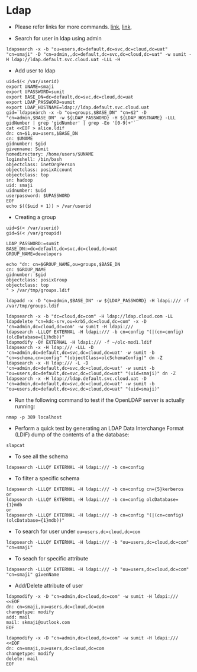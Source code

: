 # Ldap

- Please refer links for more commands. [link](http://techpubs.spinlocksolutions.com/dklar/ldap.html),
[link](https://www.lisenet.com/2014/install-and-configure-an-openldap-server-with-ssl-on-debian-wheezy/),

- Search for user in ldap using admin
```shell
ldapsearch -x -b "ou=users,dc=default,dc=svc,dc=cloud,dc=uat" "cn=smaji" -D "cn=admin,,dc=default,dc=svc,dc=cloud,dc=uat" -w sumit -H ldap://ldap.default.svc.cloud.uat -LLL -H
```

- Add user to ldap
```shell
uid=$(< /var/userid)
export UNAME=smaji
export UPASSWORD=sumit
export BASE_DN=dc=default,dc=svc,dc=cloud,dc=uat
export LDAP_PASSWORD=sumit
export LDAP_HOSTNAME=ldap://ldap.default.svc.cloud.uat
gid=`ldapsearch -x -b "ou=groups,$BASE_DN" "cn=$2" -D "cn=admin,$BASE_DN" -w ${LDAP_PASSWORD} -H ${LDAP_HOSTNAME} -LLL gidNumber | grep 'gidNumber' | grep -Eo '[0-9]+'`
cat <<EOF > alice.ldif
dn: cn=$1,ou=users,$BASE_DN
cn: $UNAME
gidnumber: $gid
givenname: Sumit
homedirectory: /home/users/$UNAME
loginshell: /bin/bash
objectclass: inetOrgPerson
objectclass: posixAccount
objectclass: top
sn: hadoop
uid: smaji
uidnumber: $uid
userpassword: $UPASSWORD
EOF
echo $(($uid + 1)) > /var/userid
```

- Creating a group
```shell
uid=$(< /var/userid)
gid=$(< /var/groupid)

LDAP_PASSWORD:=sumit
BASE_DN:=dc=default,dc=svc,dc=cloud,dc=uat
GROUP_NAME=developers

echo "dn: cn=$GROUP_NAME,ou=groups,$BASE_DN
cn: $GROUP_NAME
gidnumber: $gid
objectclass: posixGroup
objectclass: top
" > /var/tmp/groups.ldif

ldapadd -x -D "cn=admin,$BASE_DN" -w ${LDAP_PASSWORD} -H ldapi:/// -f /var/tmp/groups.ldif
```


```shell
ldapsearch -x -b "dc=cloud,dc=com" -H ldap://ldap.cloud.com -LL
ldapdelete "cn=kdc-srv,ou=krb5,dc=cloud,dc=com" -x -D 'cn=admin,dc=cloud,dc=com' -w sumit -H ldapi:///
ldapsearch -LLLQY EXTERNAL -H ldapi:/// -b cn=config "(|(cn=config)(olcDatabase={1}hdb))"
ldapmodify -QY EXTERNAL -H ldapi:/// -f ~/olc-mod1.ldif
ldapsearch -x -H ldap:/// -LLL -D 'cn=admin,dc=default,dc=svc,dc=cloud,dc=uat' -w sumit -b "cn=schema,cn=config" "(objectClass=olcSchemaConfig)" dn -Z 
ldapsearch -x -H ldap:/// -L -D 'cn=admin,dc=default,dc=svc,dc=cloud,dc=uat' -w sumit -b "ou=users,dc=default,dc=svc,dc=cloud,dc=uat" "(uid=smaji)" dn -Z 
ldapsearch -x -H ldap://ldap.default.svc.cloud.uat -D 'cn=admin,dc=default,dc=svc,dc=cloud,dc=uat' -w sumit -b "ou=users,dc=default,dc=svc,dc=cloud,dc=uat" "(uid=smaji)"
```

- Run the following command to test if the OpenLDAP server is actually running:
```shell
nmap -p 389 localhost
```

- Perform a quick test by generating an LDAP Data Interchange Format (LDIF) dump of the contents of a the database:
```shell
slapcat
```

- To see all the schema
```shell
ldapsearch -LLLQY EXTERNAL -H ldapi:/// -b cn=config
```

- To filter a specific schema
```shell
ldapsearch -LLLQY EXTERNAL -H ldapi:/// -b cn=config cn={5}kerberos
or 
ldapsearch -LLLQY EXTERNAL -H ldapi:/// -b cn=config olcDatabase={1}mdb
or
ldapsearch -LLLQY EXTERNAL -H ldapi:/// -b cn=config "(|(cn=config)(olcDatabase={1}mdb))"
```

- To search for user under `ou=users,dc=cloud,dc=com`
```shell
ldapsearch -LLLQY EXTERNAL -H ldapi:/// -b "ou=users,dc=cloud,dc=com" "cn=smaji"
```

- To seach for specific attribute
```shell
ldapsearch -LLLQY EXTERNAL -H ldapi:/// -b "ou=users,dc=cloud,dc=com" "cn=smaji" givenName
```

- Add/Delete attribute of user
```shelll
ldapmodify -x -D "cn=admin,dc=cloud,dc=com" -w sumit -H ldapi:/// <<EOF
dn: cn=smaji,ou=users,dc=cloud,dc=com
changetype: modify
add: mail
mail: skmaji@outlook.com
EOF

ldapmodify -x -D "cn=admin,dc=cloud,dc=com" -w sumit -H ldapi:/// <<EOF
dn: cn=smaji,ou=users,dc=cloud,dc=com
changetype: modify
delete: mail
EOF
```
